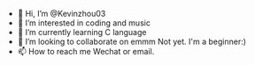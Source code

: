 - 👋 Hi, I’m @Kevinzhou03
- 👀 I’m interested in coding and music
- 🌱 I’m currently learning C language
- 💞️ I’m looking to collaborate on emmm Not yet. I'm a beginner:)
- 📫 How to reach me Wechat or email.

<!---
Kevinzhou03/Kevinzhou03 is a ✨ special ✨ repository because its `README.md` (this file) appears on your GitHub profile.
You can click the Preview link to take a look at your changes.
--->
